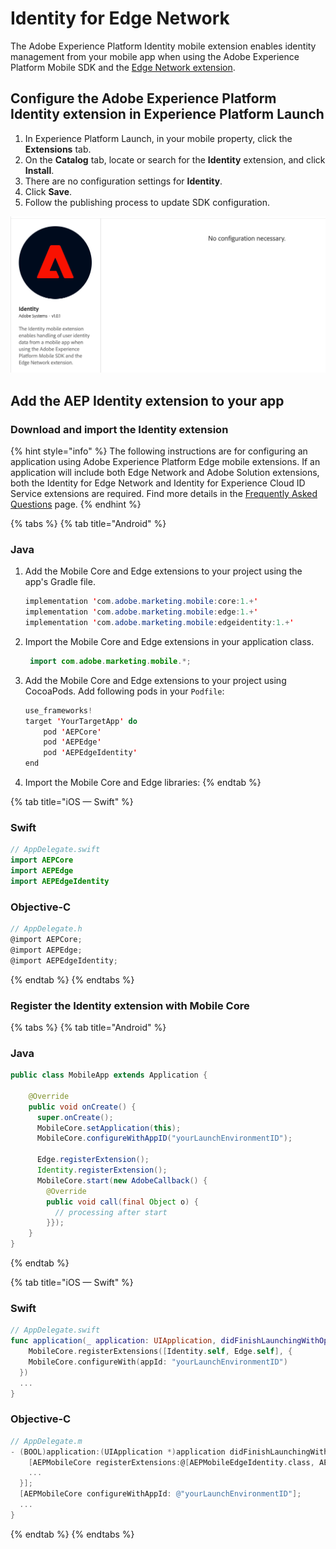 # Identity for Edge Network

The Adobe Experience Platform Identity mobile extension enables identity management from your mobile app when using the Adobe Experience Platform Mobile SDK and the [Edge Network extension](../experience-platform-extension/).

## Configure the Adobe Experience Platform Identity extension in Experience Platform Launch

1. In Experience Platform Launch, in your mobile property, click the **Extensions** tab.
2. On the **Catalog** tab, locate or search for the **Identity** extension, and click **Install**.
3. There are no configuration settings for **Identity**.
4. Click **Save**.
5. Follow the publishing process to update SDK configuration.

![AEP Identity for Edge Network extension configuration](../../.gitbook/assets/mobile-edge-identity-launch-configuration.png)

## Add the AEP Identity extension to your app

### Download and import the Identity extension

{% hint style="info" %}
The following instructions are for configuring an application using Adobe Experience Platform Edge mobile extensions. If an application will include both Edge Network and Adobe Solution extensions, both the Identity for Edge Network and Identity for Experience Cloud ID Service extensions are required. Find more details in the [Frequently Asked Questions](../../resources/frequently-asked-questions/) page.
{% endhint %}

{% tabs %}
{% tab title="Android" %}
### Java

1. Add the Mobile Core and Edge extensions to your project using the app's Gradle file.

   ```java
   implementation 'com.adobe.marketing.mobile:core:1.+'
   implementation 'com.adobe.marketing.mobile:edge:1.+'
   implementation 'com.adobe.marketing.mobile:edgeidentity:1.+'
   ```

2. Import the Mobile Core and Edge extensions in your application class.

   ```java
    import com.adobe.marketing.mobile.*;
   ```

3. Add the Mobile Core and Edge extensions to your project using CocoaPods. Add following pods in your `Podfile`:

   ```swift
   use_frameworks!
   target 'YourTargetApp' do
       pod 'AEPCore'
       pod 'AEPEdge'
       pod 'AEPEdgeIdentity'
   end
   ```

4. Import the Mobile Core and Edge libraries:
{% endtab %}

{% tab title="iOS — Swift" %}
### Swift

```swift
// AppDelegate.swift
import AEPCore
import AEPEdge
import AEPEdgeIdentity
```

### Objective-C

```objectivec
// AppDelegate.h
@import AEPCore;
@import AEPEdge;
@import AEPEdgeIdentity;
```
{% endtab %}
{% endtabs %}

### Register the Identity extension with Mobile Core

{% tabs %}
{% tab title="Android" %}
### Java

```java
public class MobileApp extends Application {

    @Override
    public void onCreate() {
      super.onCreate();
      MobileCore.setApplication(this);
      MobileCore.configureWithAppID("yourLaunchEnvironmentID");

      Edge.registerExtension();
      Identity.registerExtension();
      MobileCore.start(new AdobeCallback() {
        @Override
        public void call(final Object o) {
          // processing after start
        }});
    }
}
```
{% endtab %}

{% tab title="iOS — Swift" %}
### Swift

```swift
// AppDelegate.swift
func application(_ application: UIApplication, didFinishLaunchingWithOptions launchOptions: [UIApplication.LaunchOptionsKey: Any]?) -> Bool {
    MobileCore.registerExtensions([Identity.self, Edge.self], {
    MobileCore.configureWith(appId: "yourLaunchEnvironmentID")
  })
  ...
}
```

### Objective-C

```objectivec
// AppDelegate.m
- (BOOL)application:(UIApplication *)application didFinishLaunchingWithOptions:(NSDictionary *)launchOptions {
    [AEPMobileCore registerExtensions:@[AEPMobileEdgeIdentity.class, AEPMobileEdge.class] completion:^{
    ...
  }];
  [AEPMobileCore configureWithAppId: @"yourLaunchEnvironmentID"];
  ...
}
```
{% endtab %}
{% endtabs %}

